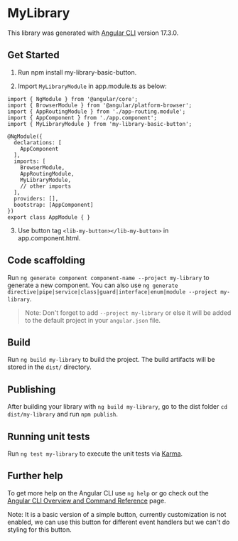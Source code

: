 # MyLibrary

This library was generated with [Angular CLI](https://github.com/angular/angular-cli) version 17.3.0.

## Get Started


1. Run npm install my-library-basic-button.

2. Import `MyLibraryModule` in app.module.ts as below:

```
import { NgModule } from '@angular/core';
import { BrowserModule } from '@angular/platform-browser';
import { AppRoutingModule } from './app-routing.module';
import { AppComponent } from './app.component';
import { MyLibraryModule } from 'my-library-basic-button';

@NgModule({
  declarations: [
    AppComponent
  ],
  imports: [
    BrowserModule,
    AppRoutingModule,
    MyLibraryModule,
    // other imports
  ],
  providers: [],
  bootstrap: [AppComponent]
})
export class AppModule { }
```

3. Use button tag `<lib-my-button></lib-my-button>` in app.component.html.

## Code scaffolding

Run `ng generate component component-name --project my-library` to generate a new component. You can also use `ng generate directive|pipe|service|class|guard|interface|enum|module --project my-library`.
> Note: Don't forget to add `--project my-library` or else it will be added to the default project in your `angular.json` file. 

## Build

Run `ng build my-library` to build the project. The build artifacts will be stored in the `dist/` directory.

## Publishing

After building your library with `ng build my-library`, go to the dist folder `cd dist/my-library` and run `npm publish`.

## Running unit tests

Run `ng test my-library` to execute the unit tests via [Karma](https://karma-runner.github.io).

## Further help

To get more help on the Angular CLI use `ng help` or go check out the [Angular CLI Overview and Command Reference](https://angular.io/cli) page.

Note: It is a basic version of a simple button, currently customization is not enabled, we can use this button for different event handlers but we can't do styling for this button.




